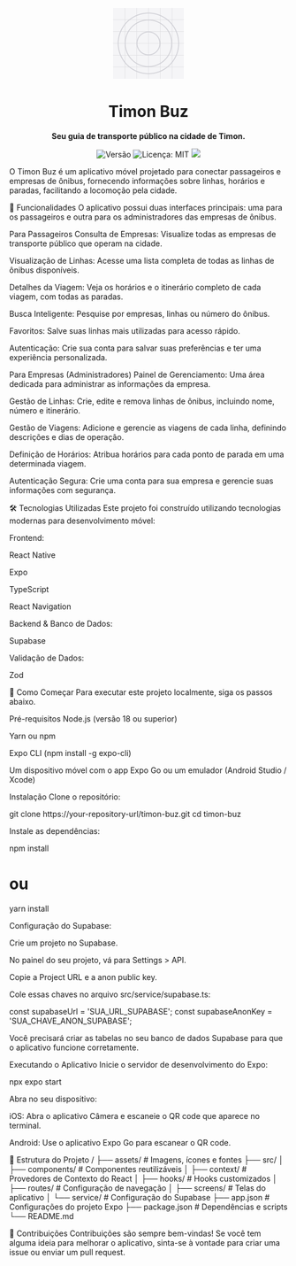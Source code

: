 <p align="center">
<img src="assets/icon.png" width="128" alt="Timon Buz logo" />
</p>

<h1 align="center">Timon Buz</h1>

<p align="center">
<strong>Seu guia de transporte público na cidade de Timon.</strong>
</p>

<p align="center">
<img alt="Versão" src="https://img.shields.io/badge/version-1.0.0-blue.svg?cacheSeconds=2592000" />
<img alt="Licença: MIT" src="https://img.shields.io/badge/License-MIT-yellow.svg" />
<a href="https://github.com/guilhermeprog3/timon-buz/graphs/contributors" alt="Contribuidores">
<img src="https://img.shields.io/github/contributors/guilhermeprog3/timon-buz" />
</a>
</p>

O Timon Buz é um aplicativo móvel projetado para conectar passageiros e empresas de ônibus, fornecendo informações sobre linhas, horários e paradas, facilitando a locomoção pela cidade.

🚀 Funcionalidades
O aplicativo possui duas interfaces principais: uma para os passageiros e outra para os administradores das empresas de ônibus.

Para Passageiros
Consulta de Empresas: Visualize todas as empresas de transporte público que operam na cidade.

Visualização de Linhas: Acesse uma lista completa de todas as linhas de ônibus disponíveis.

Detalhes da Viagem: Veja os horários e o itinerário completo de cada viagem, com todas as paradas.

Busca Inteligente: Pesquise por empresas, linhas ou número do ônibus.

Favoritos: Salve suas linhas mais utilizadas para acesso rápido.

Autenticação: Crie sua conta para salvar suas preferências e ter uma experiência personalizada.

Para Empresas (Administradores)
Painel de Gerenciamento: Uma área dedicada para administrar as informações da empresa.

Gestão de Linhas: Crie, edite e remova linhas de ônibus, incluindo nome, número e itinerário.

Gestão de Viagens: Adicione e gerencie as viagens de cada linha, definindo descrições e dias de operação.

Definição de Horários: Atribua horários para cada ponto de parada em uma determinada viagem.

Autenticação Segura: Crie uma conta para sua empresa e gerencie suas informações com segurança.

🛠️ Tecnologias Utilizadas
Este projeto foi construído utilizando tecnologias modernas para desenvolvimento móvel:

Frontend:

React Native

Expo

TypeScript

React Navigation

Backend & Banco de Dados:

Supabase

Validação de Dados:

Zod

🏁 Como Começar
Para executar este projeto localmente, siga os passos abaixo.

Pré-requisitos
Node.js (versão 18 ou superior)

Yarn ou npm

Expo CLI (npm install -g expo-cli)

Um dispositivo móvel com o app Expo Go ou um emulador (Android Studio / Xcode)

Instalação
Clone o repositório:

git clone https://your-repository-url/timon-buz.git
cd timon-buz

Instale as dependências:

npm install
# ou
yarn install

Configuração do Supabase:

Crie um projeto no Supabase.

No painel do seu projeto, vá para Settings > API.

Copie a Project URL e a anon public key.

Cole essas chaves no arquivo src/service/supabase.ts:

const supabaseUrl = 'SUA_URL_SUPABASE';
const supabaseAnonKey = 'SUA_CHAVE_ANON_SUPABASE';

Você precisará criar as tabelas no seu banco de dados Supabase para que o aplicativo funcione corretamente.

Executando o Aplicativo
Inicie o servidor de desenvolvimento do Expo:

npx expo start

Abra no seu dispositivo:

iOS: Abra o aplicativo Câmera e escaneie o QR code que aparece no terminal.

Android: Use o aplicativo Expo Go para escanear o QR code.

📂 Estrutura do Projeto
/
├── assets/               # Imagens, ícones e fontes
├── src/
│   ├── components/       # Componentes reutilizáveis
│   ├── context/          # Provedores de Contexto do React
│   ├── hooks/            # Hooks customizados
│   ├── routes/           # Configuração de navegação
│   ├── screens/          # Telas do aplicativo
│   └── service/          # Configuração do Supabase
├── app.json              # Configurações do projeto Expo
├── package.json          # Dependências e scripts
└── README.md

🤝 Contribuições
Contribuições são sempre bem-vindas! Se você tem alguma ideia para melhorar o aplicativo, sinta-se à vontade para criar uma issue ou enviar um pull request.